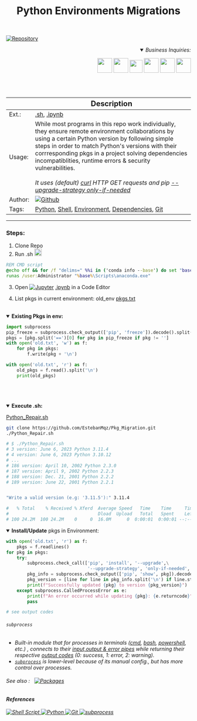 <h1><div align="center"><b> Python Environments Migrations </b></font></div></h1><br>

<div align="left">

[![Repository](https://img.shields.io/badge/Repo-Visualization-0089D6?style=square&logo=microsoft-azure&logoColor=white)](https://mango-dune-07a8b7110.1.azurestaticapps.net/?repo=EstebanMqz%2Fpkgs.ipynb)
</div>

<div align="right">
<Details open>
<Summary> <i>Business Inquiries:</i> </Summary>

[<img width="40px" src="https://img.icons8.com/ios/50/0e55b3/resume-website.png">](https://estebanmqz.github.io/EstebanMqz/html/Resume.html)
[<img width="40px" src="https://img.icons8.com/?size=512&id=MR3dZdlA53te&format=png">](https://www.linkedin.com/in/esteban-m-653817205/)
[<img width="35px" src="https://img.icons8.com/color/452/whatsapp--v1.png">](https://tinyurl.com/2y86e2wa)
[<img width="40px" src="https://img.icons8.com/color/452/gmail-new.png">](mailto:emarquez1895@gmail.com)
[<img width="40px" src="https://cdn3d.iconscout.com/3d/free/thumb/free-github-6343501-5220956.png?f=webp">](https://github.com/EstebanMqz?tab=repositories)
[<img width="40px" src="https://img.icons8.com/color/452/gitlab.png">](https://gitlab.com/EstebanMqz)

</Details></div>
<br><br>

|                                 | <div align="center" style="font-size:20px;">Description</div>                                   |
| ------------------------------------------ | ----------------------------------------                       |
| Ext.:  | [.sh](https://github.com/EstebanMqz/Python-Troubleshooter/blob/main/Python_Repair.sh), [.ipynb](https://github.com/EstebanMqz/Python-Troubleshooter/blob/main/pkgs.ipynb) |
| Usage: | While most programs in this repo work individually, they ensure remote environment collaborations by using a certain Python version by following simple steps in order to match Python's versions with their corrresponding pkgs in a project solving dependencies incompatiblities, runtime errors & security vulnerabilities. <br><br> <i> It uses <i>(default)</i> [curl](https://linux.die.net/man/1/curl) HTTP GET requests and pip [--upgrade-strategy only-if-needed](https://pip.pypa.io/en/stable/cli/pip_install/#cmdoption-upgrade-strategy)</i>|
| Author: | <a href="https://github.com/EstebanMqz"><img src="https://img.shields.io/badge/Github-EstebanMqz-black?style=flat&logo=github&logoColor=black" alt="Github"></a>|
| Tags: | [Python](https://www.python.org/), [Shell](https://en.wikipedia.org/wiki/Shell_script), [Environment](https://en.wikipedia.org/wiki/Environment_variable), [Dependencies](https://pypi.org), [Git](https://git-scm.com/) 

---
### Steps:
1. Clone Repo<br>
2. Run .sh [<img width="20px" src="https://cdn.imgbin.com/18/17/10/imgbin-cmd-exe-computer-icons-command-line-interface-prompt-horizontal-line-DiMfzbXZgACek3T2u1FbmLSUL.jpg">](https://www.anaconda.com/products/distribution) 

```bat
REM CMD script
@echo off && for /f "delims=" %%i in ('conda info --base') do set "base=%%i" 
runas /user:Administrator "%base%\Scripts\anaconda.exe"
```

3. Open [![Jupyter](https://img.shields.io/badge/nbviewer-1.0.0-000000?style=square&logo=jupyter&logoColor=orange)](https://nbviewer.org/github/EstebanMqz/Pkg_Migration/blob/main/pkgs.ipynb) [.ipynb](https://github.com/EstebanMqz/Python_Troubleshooter/blob/main/pkgs.ipynb)</i> in a Code Editor 


4. List pkgs in current environment: old_env  [pkgs.txt](https://github.com/EstebanMqz/Python-Troubleshooter/blob/main/old.txt)<br>




<br>
<Details open>
<Summary> <b>Existing Pkgs in env:</b> </Summary>

```python
import subprocess
pip_freeze = subprocess.check_output(['pip', 'freeze']).decode().split('\n')
pkgs = [pkg.split('==')[0] for pkg in pip_freeze if pkg != '']
with open('old.txt', 'w') as f:
    for pkg in pkgs:
        f.write(pkg + '\n')

with open('old.txt', 'r') as f:
    old_pkgs = f.read().split('\n')
    print(old_pkgs)
```

</Details>
<br><br><br>
<Details open>
<Summary> <b>Execute .sh:</b> </Summary>

[Python_Repair.sh](https://github.com/EstebanMqz/Python_Repair/blob/main/Python_Repair.sh)

```bash
git clone https://github.com/EstebanMqz/Pkg_Migration.git
./Python_Repair.sh

# $ ./Python_Repair.sh
# 3 version: June 6, 2023 Python 3.11.4
# 4 version: June 6, 2023 Python 3.10.12
# ...
# 186 version: April 10, 2002 Python 2.3.0
# 187 version: April 9, 2002 Python 2.2.3
# 188 version: Dec. 21, 2001 Python 2.2.2
# 189 version: June 22, 2001 Python 2.2.1


"Write a valid version (e.g: '3.11.5'):" 3.11.4

#   % Total    % Received % Xferd  Average Speed   Time    Time     Time  Current
#                                  Dload  Upload   Total   Spent    Left  Speed
# 100 24.2M  100 24.2M    0     0  16.0M      0  0:00:01  0:00:01 --:--:-- 16.0M

```
</Details>


<Details open>
<Summary> <b>Install/Update</b> pkgs in Environment: </Summary>

```python
with open('old.txt', 'r') as f:
    pkgs = f.readlines()
for pkg in pkgs:
    try: 
        subprocess.check_call(['pip', 'install', '--upgrade',\
                               '--upgrade-strategy', 'only-if-needed', pkg]) #if requirements.txt: 'to-satisfy-only'
        pkg_info = subprocess.check_output(['pip', 'show', pkg]).decode('utf-8')
        pkg_version = [line for line in pkg_info.split('\n') if line.startswith('Version: ')][0].split(': ')[1]
        print(f"Successfully updated {pkg} to version {pkg_version}") 
    except subprocess.CalledProcessError as e:
        print(f"An error occurred while updating {pkg}: {e.returncode}")
        pass

# see output codes
```

###### <i>`subprocess`

- Built-in module that for processes in terminals <i>([cmd](https://learn.microsoft.com/en-us/windows-server/administration/windows-commands/cmd), [bash](https://github.com/EstebanMqz/Git-Basic-Commands), [powershell](https://learn.microsoft.com/en-us/powershell/), etc.) </i> , connects to their [input,output & error pipes](https://docs.python.org/3/library/subprocess.html#subprocess.Popen) while returning their respective [output codes](https://docs.python.org/3/library/subprocess.html#subprocess.CompletedProcess) <i>(0: success, 1: error, 2: warning).</i>
- [`subprocess`](https://docs.python.org/3/library/subprocess.html) is <i>lower-level</i> because of its manual config., but has more control over processes. <br>

###### See also : &nbsp; [![Packages](https://img.shields.io/badge/Virtual-Environment-black?style=flat&logo=github&logoColor=black)](https://gist.github.com/EstebanMqz/d42cef9a50e7110c4ede62cc8c251edb)
</Details>

<h4>References</h4>
<p>
  <a href="https://github.com/EstebanMqz/Pkg_Migration/blob/main/Python_Repair.sh">
    <img src="https://img.shields.io/badge/Shell%20Script-1.0.1-green?style=flat&logo=gnu-bash&logoColor=white" alt="Shell Script">
  </a>
  <a href="https://www.python.org/">
    <img src="https://img.shields.io/badge/Python-3.11.4-blue?style=flat&logo=python&logoColor=white" alt="Python">
  </a>
  <a href="https://git-scm.com/">
    <img src="https://img.shields.io/badge/Git-2.41.0-red?style=flat&logo=git&logoColor=white" alt="Git">
  </a>
  <a href="https://docs.python.org/3/library/subprocess.html">
    <img src="https://img.shields.io/badge/subprocess-builtin_module-black?style=flat" alt="subprocess">
  </a>
</p>